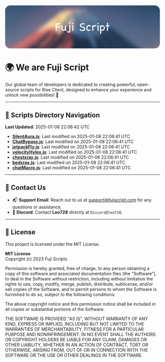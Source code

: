 ![Banner](.github/b.webp)

# 🌍 **We are Fuji Script**

Our global team of developers is dedicated to creating powerful, open-source scripts for Rise Client, designed to enhance your experience and unlock new possibilities! 🌟

---
<!-- SCRIPTS_NAVIGATION_START -->
## 📂 **Scripts Directory Navigation**

**Last Updated**: 2025-01-08 22:06:42 UTC

- **[SilentAura.js](scripts/SilentAura.js)**: Last modified on 2025-01-08 22:06:41 UTC
- **[ChatBypass.js](scripts/ChatBypass.js)**: Last modified on 2025-01-08 22:06:41 UTC
- **[jetpackFly.js](scripts/jetpackFly.js)**: Last modified on 2025-01-08 22:06:41 UTC
- **[velocityHylex.js](scripts/velocityHylex.js)**: Last modified on 2025-01-08 22:06:41 UTC
- **[chestxray.js](scripts/chestxray.js)**: Last modified on 2025-01-08 22:06:41 UTC
- **[bedxray.js](scripts/bedxray.js)**: Last modified on 2025-01-08 22:06:41 UTC
- **[chatMacro.js](scripts/chatMacro.js)**: Last modified on 2025-01-08 22:06:41 UTC

<!-- SCRIPTS_NAVIGATION_END -->

---

## 💬 **Contact Us**  
- 📬 **Support Email**: Reach out to us at [support@fujiscript.com](mailto:support@fujiscript.com) for any questions or assistance.  
- 💬 **Discord**: Contact **Leo728** directly at `Discord@leo728`.

---

## 📜 **License**

This project is licensed under the MIT License.  

**MIT License**  
Copyright (c) 2023 Fuji Scripts  

Permission is hereby granted, free of charge, to any person obtaining a copy of this software and associated documentation files (the "Software"), to deal in the Software without restriction, including without limitation the rights to use, copy, modify, merge, publish, distribute, sublicense, and/or sell copies of the Software, and to permit persons to whom the Software is furnished to do so, subject to the following conditions:  

The above copyright notice and this permission notice shall be included in all copies or substantial portions of the Software.  

THE SOFTWARE IS PROVIDED "AS IS", WITHOUT WARRANTY OF ANY KIND, EXPRESS OR IMPLIED, INCLUDING BUT NOT LIMITED TO THE WARRANTIES OF MERCHANTABILITY, FITNESS FOR A PARTICULAR PURPOSE AND NONINFRINGEMENT. IN NO EVENT SHALL THE AUTHORS OR COPYRIGHT HOLDERS BE LIABLE FOR ANY CLAIM, DAMAGES OR OTHER LIABILITY, WHETHER IN AN ACTION OF CONTRACT, TORT OR OTHERWISE, ARISING FROM, OUT OF OR IN CONNECTION WITH THE SOFTWARE OR THE USE OR OTHER DEALINGS IN THE SOFTWARE.  
